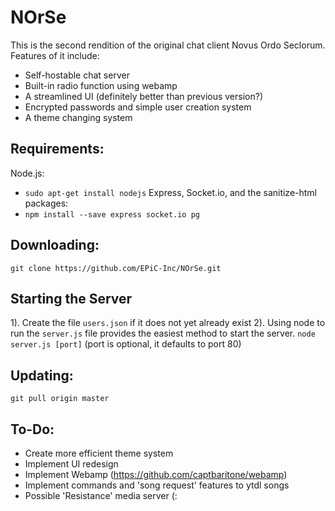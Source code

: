 # NOrSe
This is the second rendition of the original chat client Novus Ordo Seclorum. Features of it include:
* Self-hostable chat server
* Built-in radio function using webamp
* A streamlined UI (definitely better than previous version?)
* Encrypted passwords and simple user creation system
* A theme changing system

## Requirements:
Node.js:
* `sudo apt-get install nodejs`
Express, Socket.io, and the sanitize-html packages:
* `npm install --save express socket.io pg`

## Downloading:
`git clone https://github.com/EPiC-Inc/NOrSe.git`

## Starting the Server
1). Create the file `users.json` if it does not yet already exist
2). Using node to run the `server.js` file provides the easiest method to start the server.
`node server.js [port]` (port is optional, it defaults to port 80)

## Updating:
`git pull origin master`

## To-Do:
* Create more efficient theme system
* Implement UI redesign
* Implement Webamp (https://github.com/captbaritone/webamp)
* Implement commands and 'song request' features to ytdl songs
* Possible 'Resistance' media server (:
